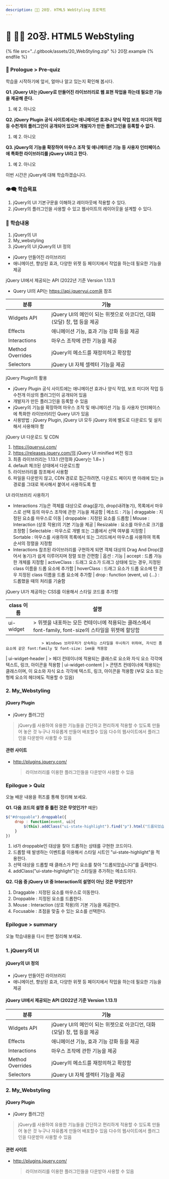 ```yaml
---
description: 🐱‍🏍 20장. HTML5 WebStyling 프로젝트
---
```


# 🥇 🐱‍🏍 20장. HTML5 WebStyling

{% file src="../.gitbook/assets/20_WebStyling.zip" %}
20장.example
{% endfile %}

### 🎯 Prologue > Pre-quiz

학습을 시작하기에 앞서, 얼마나 알고 있는지 확인해 봅시다.

**Q1. jQuery Ul는 jQuery로 만들어진 라이브러리로 웹 표현 작업을 하는데 필요한 기능을 제공해 준다.**

1. 예 2. 아니오



**Q2. jQuery Plugin 공식 사이트에서는 애니메이션 효과나 양식 작업 보조 미디어 작업 등 수천개의 플러그인이 공개되어 있으며 개발자가 만든 플러그인을 등록할 수 없다.**

1. 예 2. 아니오



**Q3. jQuery의 기능을 확장하여 마우스 조작 및 애니메이션 기능 등 사용자 인터페이스에 특화한 라이브러리를 jQuery UI라고 한다.**

1. 예 2. 아니오



이번 시간은 jQuery에 대해 학습하겠습니다.

### 👁‍🗨 학습목표

1. jQuery의 UI 기본구문을 이해하고 레이아웃에 적용할 수 있다.
2. jQuery의 플러그인을 사용할 수 있고 웹사이트의 레이아웃을 설계할 수 있다.

### 💌 학습내용

1. jQuery의 UI
2. My\_webstyling
3. jQuery의 UI jQuery의 UI 정의

* jQuery 만들어진 라이브러리
* 애니메이션, 향상된 효과, 다양한 위젯 등 페이지에서 작업을 하는데 필요한 기능을 제공

jQuery UI에서 제공되는 API (2022년 기준 Version 1.13.1)

* Query UI의 API는 https://api.jqueryui.com을 참조

| 분류               | 기능                                             |
| ---------------- | ---------------------------------------------- |
| Widgets API      | jQuery UI의 메인이 되는 위젯으로 아코디언, 대화(모달) 창, 탭 등을 제공 |
| Effects          | 애니메이션 기능, 효과 기능 강화 등을 제공                       |
| Interactions     | 마우스 조작에 관한 기능을 제공                              |
| Method Overrides | jQuery의 메소드를 재정의하고 확장함                         |
| Selectors        | jQuery Ul 자체 셀렉터 기능을 제공                        |

jQuery Plugin의 활용

* jQuery Plugin 공식 사이트에는 애니메이션 효과나 양식 작업, 보조 미디어 작업 등 수천개 이상의 플러그인이 공개되어 있음
* 개발자가 만든 플러그인을 등록할 수 있음
* jQuery의 기능을 확장하여 마우스 조작 및 애니메이션 기능 등 사용자 인터페이스에 특화한 라이브러리인 Query UI가 있음
* 사용방법 : jQuery Plugin, jQuery UI 모두 jQuery 외에 별도로 다운로드 및 설치해서 사용해야 함

jQuery UI 다운로드 및 CDN

1. https://jqueryui.com/
2. https://releases.jquery.com/의 jQuery UI minified 버전 링크
3. 최종 라이브러리는 1.13.1 (안정화 jQuery는 1.8+ )
4. default 체크된 상태에서 다운로드함
5. 라이브러리를 참조해서 사용함
6. 파일을 다운받지 않고, CDN 경로로 접근하려면, 다운로드 페이지 맨 아래에 있는 js경로를 그대로 복사해서 붙여서 사용하도록 함

UI 라이브러리 사용하기

* Interactions 기능은 객체를 대상으로 drag(끌기), drop(내려놓기), 목록에서 마우스로 선택 등의 마우스 조작에 관한 기능을 제공함 | 메소드 : 기능 | draggable : 지정된 요소를 마우스로 이동 | droppable : 지정된 요소를 드롭함 | Mouse : Interaction (상호 작용)의 기본 기능을 제공 | Resizable : 요소를 마우스로 크기를 조정함 | Selectable : 마우스로 개별 또는 그룹에서 선택 여부를 지정함 | Sortable : 마우스를 사용하여 목록에서 또는 그리드에서 마우스를 사용하여 목록 순서의 정렬을 지정함
* Interactions 참조된 라이브러리를 구현하게 되면 객체 대상의 Drag And Drop(끌어서 놓기)가 쉽게 이루어지며 정렬 또한 간편함 | 옵션 : 기능 | accept : 드롭 가능한 개체를 지정함 | activeClass : 드래그 요소가 드래그 상태에 있는 경우, 지정된 class 이름을 드롭 요소에 추가함 | hoverClass : 드래그 요소가 드롭 요소에 탄 경우 지정된 class 이름을 드롭 요소에 추가함 | drop : function (event, ui) {...} : 드롭했을 때의 처리를 기술함

jQuery UI가 제공하는 CSS를 이용해서 스타일 코드를 추가함

| class 이름  | 설명                                                                  |
| --------- | ------------------------------------------------------------------- |
| ui-widget | > 위젯을 내포하는 모든 컨테이너에 적용되는 클래스에서 font-family, font-size의 스타일을 위젯에 할당함 |

```
				> Windows 브라우저가 상속하는 스타일을 무시하기 위하여, 자식인 폼 요소에 같은 font:family 및 font-size: 1em을 적용함
```

\| ui-widget-header | > 헤더 컨테이너에 적용되는 클래스로 요소와 자식 요소 각각에 텍스트, 링크, 아이콘을 적용함 | ui-widget-content | > 콘텐츠 컨테이너에 적용되는 클래스이며, 이 요소와 자식 요소 각각에 텍스트, 링크, 아이콘을 적용함 (부모 요소 또는 형제 요소의 헤더에도 적용할 수 있음)

### 2. My\_Webstyling

#### jQuery Plugin

* jQuery 플러그인

> jQuery를 사용하여 유용한 기능들을 간단하고 편리하게 적용할 수 있도록 만들어 놓은 것 누구나 자유롭게 만들어 배포할수 있음 다수의 웹사이트에서 플러그인을 다운받아 사용할 수 있음

#### 관련 사이트

*   http://plugins.jquery.com/

    > 라이브러리를 이용한 플러그인들을 다운받아 사용할 수 있음

### Epilogue > Quiz

오늘 배운 내용을 퀴즈를 통해 정리해 보세요.

**Q1. 다음 코드의 설명 중 틀린 것은 무엇인가?** 예문)

```js
$("#droppable").droppable({
	drop : function(event, ui){
		$(this).addClass("ui-state-highlight").find("p").html("드롭되었습니다")
	}
})
```

1. id가 droppable인 대상을 찾아 드롭하는 상태를 구현한 코드이다.
2. 드롭할 때 발생하는 이벤트를 이용해서 스타일 시트인 "ui-state-highlight"을 적용한다.
3. 선택 대상을 드롭할 때 클래스가 P인 요소를 찾아 "드롭되었습니다"를 출력한다.
4. addClass("ui-state-highlight")는 스타일을 추가하는 메소드이다.



**Q2. 다음 중 jQuery UI 중 Interaction의 설명이 아닌 것은 무엇인가?**

1. Draggable : 지정된 요소를 마우스로 이동한다.
2. Droppable : 지정된 요소를 드롭한다.
3. Mouse : Interaction (상호 작용)의 기본 기능을 제공한다.
4. Focusable : 초점을 맞출 수 있는 요소를 선택한다.



### Epilogue > summary

오늘 학습내용을 다시 한번 정리해 보세요.

### 1. jQuery의 UI

#### jQuery의 UI 정의

* jQuery 만들어진 라이브러리
* 애니메이션, 향상된 효과, 다양한 위젯 등 페이지에서 작업을 하는데 필요한 기능을 제공

#### jQuery UI에서 제공되는 API (2022년 기준 Version 1.13.1)

| 분류               | 기능                                             |
| ---------------- | ---------------------------------------------- |
| Widgets API      | jQuery UI의 메인이 되는 위젯으로 아코디언, 대화(모달) 창, 탭 등을 제공 |
| Effects          | 애니메이션 기능, 효과 기능 강화 등을 제공                       |
| Interactions     | 마우스 조작에 관한 기능을 제공                              |
| Method Overrides | jQuery의 메소드를 재정의하고 확장함                         |
| Selectors        | jQuery Ul 자체 셀렉터 기능을 제공                        |

### 2. My\_Webstyling

#### jQuery Plugin

* jQuery 플러그인

> jQuery를 사용하여 유용한 기능들을 간단하고 편리하게 적용할 수 있도록 만들어 놓은 것 누구나 자유롭게 만들어 배포할수 있음 다수의 웹사이트에서 플러그인을 다운받아 사용할 수 있음

#### 관련 사이트

*   http://plugins.jquery.com/

    > 라이브러리를 이용한 플러그인들을 다운받아 사용할 수 있음
